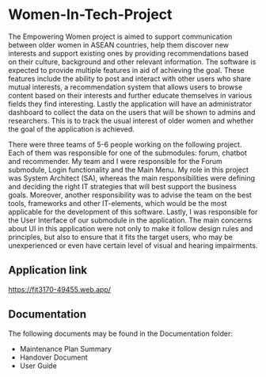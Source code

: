 # Women-In-Tech-Project
The Empowering Women project is aimed to support communication between older women in ASEAN countries, help them discover new interests and support existing ones by providing recommendations based on their culture, background and other relevant information. The software is expected to provide multiple features in aid of achieving the goal. These features include the ability to post and interact with other users who share mutual interests, a recommendation system that allows users to browse content based on their interests and further educate themselves in various fields they find interesting. Lastly the application will have an administrator dashboard to collect the data on the users that will be shown to admins and researchers. This is to track the usual interest of older women and whether the goal of the application is achieved.

There were three teams of 5-6 people working on the following project. Each of them was responsible for one of the submodules: forum, chatbot and recommender.
My team and I were responsible for the Forum submodule, Login functionality and the Main Menu. My role in this project was System Architect (SA), whereas the main responsibilities were defining and deciding the right IT strategies that will best support the business goals. Moreover, another responsibility was to advise the team on the best tools, frameworks and other IT-elements, which would be the most applicable for the development of this software. Lastly, I was responsible for the User Interface of our submodule in the application. The main concerns about UI in this application were not only to make it follow design rules and principles, but also to ensure that it fits the target users, who may be unexperienced or even have certain level of visual and hearing impairments.

## Application link
https://fit3170-49455.web.app/

## Documentation
The following documents may be found in the Documentation folder:
- Maintenance Plan Summary
- Handover Document 
- User Guide
